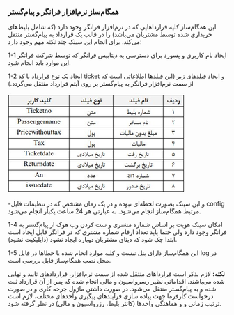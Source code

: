 ### همگام‌ساز نرم‌افزار فرانگر و پیام‌گستر

این همگام‌ساز کلیه قرارداهایی که در نرم‌افزار فرانگر وجود دارد (که شامل بلیط‌های خریداری شده توسط مشتریان می‌باشد) را در قالب یک قرارداد به پیام‌گستر منتقل می‌کند. برای انجام این سینک چند نکته مهم وجود دارد:

1-1	ایجاد نام کاربری و پسورد برای دسترسی به دیتابیس فرانگر که توسط شرکت فرانگر این موارد باید انجام شود.

1-2	ایجاد یک نوع قرارداد با کد ticket و ایجاد فیلدهای زیر (این فیلدها اطلاعاتی است که از سمت نرم‌افزار فرانگر به پیام‌گستر بر روی آیتم قرارداد منتقل می‌گردد.) 

![](faranegar.jpg)

‌-و	این سینک بصورت لحظه‌ای نبوده و در یک زمان مشخص که در تنظیمات فایل config مرتبط همگام‌ساز انجام می‌شود. به عبارتی هر 24 ساعت یکبار انجام می‌شود.

1-4	امکان سینک هویت بر اساس شماره مشتری و ست کردن وب هوک از پیام‌گستر به فرانگر وجود دارد ولی حتما باید تعداد ارقام شماره مشتری که در فرانگر قابل ایجاد است ابتدا چک شود که دیتای مشتریان دوباره ایجاد نشود (داپلیکیت نشود). 

1-5	این همگام‌ساز دارای پنل نیست و کلیه موارد انجام شده یا خطاها در فایل log در محل نصب همگام‌ساز قابل بررسی است.

**نکته:** لازم بذکر است قرارداهای منتقل شده از سمت نرم‌افزار، قراردادهای تایید و نهایی شده می‌باشند. اقداماتی نظیر رسرواسیون و مالی انجام شده که پس از آن قرارداد ثبت شده و به پیام‌گستر منتقل می‌شود.  در صورت داشتن ماژول چرخه کاری و در صورت درخواست کارفرما جهت پیاده سازی فرآیندهای پیگیری‌ واحدهای مختلف، لازم است ترتیب زمانی و و هماهنگی واحدها (کانتر بلیط، رزرواسیون و مالی) در نظر گرفته شود.


